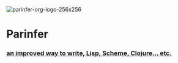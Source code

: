 
![parinfer-org-logo-256x256](https://user-images.githubusercontent.com/71587/191460276-ca711cbb-7d71-41a6-949b-8201ff32e896.png)

# Parinfer

### [an improved way to write, Lisp, Scheme, Clojure... etc.](https://shaunlebron.github.io/parinfer/)
